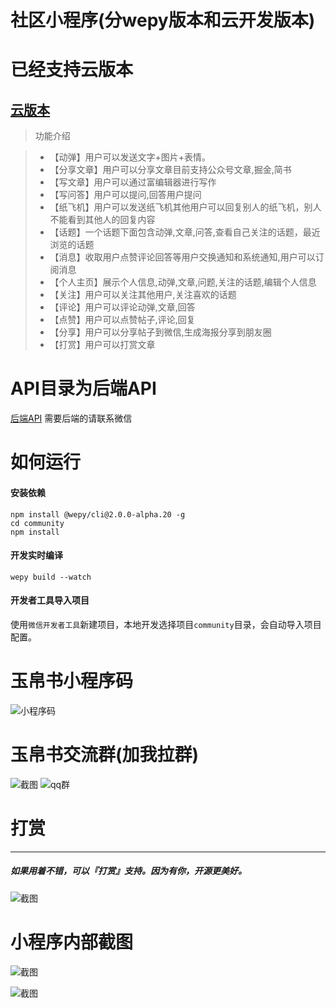 # 社区小程序(分wepy版本和云开发版本)

# 已经支持云版本
[云版本](https://github.com/liubin1592/community/tree/master/miniprogram-cloud)
---
> 功能介绍

> + 【动弹】用户可以发送文字+图片+表情。
> + 【分享文章】用户可以分享文章目前支持公众号文章,掘金,简书
> + 【写文章】用户可以通过富编辑器进行写作
> + 【写问答】用户可以提问,回答用户提问
> + 【纸飞机】用户可以发送纸飞机其他用户可以回复别人的纸飞机，别人不能看到其他人的回复内容
> + 【话题】一个话题下面包含动弹,文章,问答,查看自己关注的话题，最近浏览的话题
> + 【消息】收取用户点赞评论回答等用户交换通知和系统通知,用户可以订阅消息
> + 【个人主页】展示个人信息,动弹,文章,问题,关注的话题,编辑个人信息
> + 【关注】用户可以关注其他用户,关注喜欢的话题
> + 【评论】用户可以评论动弹,文章,回答
> + 【点赞】用户可以点赞帖子,评论,回复
> + 【分享】用户可以分享帖子到微信,生成海报分享到朋友圈
> + 【打赏】用户可以打赏文章

# API目录为后端API
[后端API](https://github.com/liubin1592/community/tree/master/api)
需要后端的请联系微信

# 如何运行

#### 安装依赖

```console
npm install @wepy/cli@2.0.0-alpha.20 -g
cd community
npm install
```

#### 开发实时编译

```console
wepy build --watch
```

#### 开发者工具导入项目

使用`微信开发者工具`新建项目，本地开发选择项目`community`目录，会自动导入项目配置。

# 玉帛书小程序码

![小程序码](https://www.wutuobangxinyougou.com/images/qr.jpg)


# 玉帛书交流群(加我拉群)

![截图](https://www.wutuobangxinyougou.com/images/user.png)
![qq群](https://www.wutuobangxinyougou.com/images/qq.png)

# 打赏
---
##### 如果用着不错，可以『打赏』支持。因为有你，开源更美好。

![截图](https://www.wutuobangxinyougou.com/pay.png)

# 小程序内部截图

![截图](https://www.wutuobangxinyougou.com/images/screenshot_2.jpg)

![截图](https://www.wutuobangxinyougou.com/images/screenshot_1.jpg)
